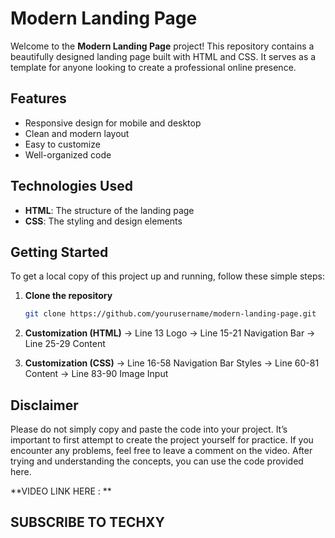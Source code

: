 # Modern Landing Page

Welcome to the **Modern Landing Page** project! This repository contains a beautifully designed landing page built with HTML and CSS. It serves as a template for anyone looking to create a professional online presence.
## Features
- Responsive design for mobile and desktop
- Clean and modern layout
- Easy to customize
- Well-organized code

## Technologies Used
- **HTML**: The structure of the landing page
- **CSS**: The styling and design elements

## Getting Started

To get a local copy of this project up and running, follow these simple steps:
1. **Clone the repository**
   ```bash
   git clone https://github.com/yourusername/modern-landing-page.git
   
3. **Customization (HTML)**
   -> Line 13 Logo
   -> Line 15-21 Navigation Bar
   -> Line 25-29 Content

4. **Customization (CSS)**
   -> Line 16-58 Navigation Bar Styles
   -> Line 60-81 Content
   -> Line 83-90 Image Input
## Disclaimer

Please do not simply copy and paste the code into your project. It’s important to first attempt to create the project yourself for practice. If you encounter any problems, feel free to leave a comment on the video. After trying and understanding the concepts, you can use the code provided here.

**VIDEO LINK HERE : ** 

## SUBSCRIBE TO TECHXY  
